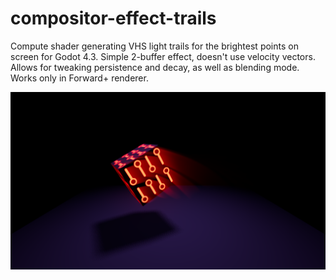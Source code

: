 # compositor-effect-trails
Compute shader generating VHS light trails for the brightest points on screen for Godot 4.3. Simple 2-buffer effect, doesn't use velocity vectors. Allows for tweaking persistence and decay, as well as blending mode. Works only in Forward+ renderer.

![Trails](screenshot.png)